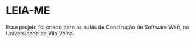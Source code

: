 <h1> LEIA-ME </h1>

Esse projeto foi criado para as aulas de Construção de Software Web, na Universidade de Vila Velha.
